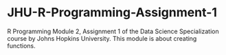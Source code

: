 # JHU-R-Programming-Assignment-1
R Programming Module 2, Assignment 1 of the Data Science Specialization course by Johns Hopkins University. This module is about creating functions.
